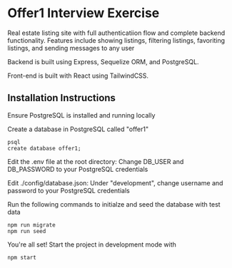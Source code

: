 # Offer1 Interview Exercise

Real estate listing site with full authenticatiion flow and complete backend functionality.
Features include showing listings, filtering listings, favoriting listings, and sending messages to any user

Backend is built using Express, Sequelize ORM, and PostgreSQL.

Front-end is built with React using TailwindCSS.

## Installation Instructions

Ensure PostgreSQL is installed and running locally

Create a database in PostgreSQL called "offer1"
```
psql
create database offer1;
```

Edit the .env file at the root directory:
Change DB_USER and DB_PASSWORD to your PostgreSQL credentials

Edit ./config/database.json:
Under "development", change username and password to your PostgreSQL credentials

Run the following commands to initialze and seed the database with test data
```
npm run migrate
npm run seed
```

You're all set! Start the project in development mode with
```
npm start
```
